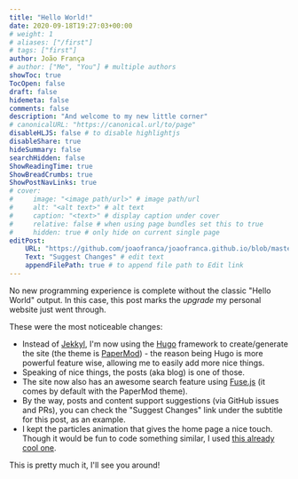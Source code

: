 ```yaml
---
title: "Hello World!"
date: 2020-09-18T19:27:03+00:00
# weight: 1
# aliases: ["/first"]
# tags: ["first"]
author: João França
# author: ["Me", "You"] # multiple authors
showToc: true
TocOpen: false
draft: false
hidemeta: false
comments: false
description: "And welcome to my new little corner"
# canonicalURL: "https://canonical.url/to/page"
disableHLJS: false # to disable highlightjs
disableShare: true
hideSummary: false
searchHidden: false
ShowReadingTime: true
ShowBreadCrumbs: true
ShowPostNavLinks: true
# cover:
#     image: "<image path/url>" # image path/url
#     alt: "<alt text>" # alt text
#     caption: "<text>" # display caption under cover
#     relative: false # when using page bundles set this to true
#     hidden: true # only hide on current single page
editPost:
    URL: "https://github.com/joaofranca/joaofranca.github.io/blob/master/content"
    Text: "Suggest Changes" # edit text
    appendFilePath: true # to append file path to Edit link
---
```

No new programming experience is complete without the classic "Hello World" output. In this case, this post marks the *upgrade* my personal website just went through. 

These were the most noticeable changes:
* Instead of [Jekkyl](https://jekyllrb.com/), I'm now using the [Hugo](https://gohugo.io/) framework to create/generate the site (the theme is [PaperMod](https://github.com/adityatelange/hugo-PaperMod)) - the reason being Hugo is more powerful feature wise, allowing me to easily add more nice things.
* Speaking of nice things, the posts (aka blog) is one of those.
* The site now also has an awesome search feature using [Fuse.js](https://fusejs.io/) (it comes by default with the PaperMod theme).
* By the way, posts and content support suggestions (via GitHub issues and PRs), you can check the "Suggest Changes" link under the subtitle for this post, as an example.
* I kept the particles animation that gives the home page a nice touch. Though it would be fun to code something similar, I used [this already cool one](https://github.com/VincentGarreau/particles.js).

This is pretty much it, I'll see you around!
